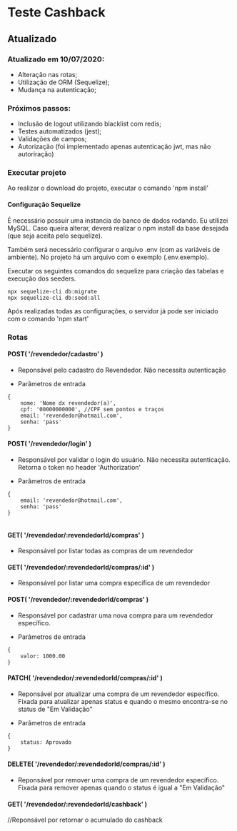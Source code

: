 # **Teste Cashback**
## **Atualizado**
### Atualizado em 10/07/2020:
- Alteração nas rotas;
- Utilização de ORM (Sequelize);
- Mudança na autenticação;

### Próximos passos:
- Inclusão de logout utilizando blacklist com redis;
- Testes automatizados (jest);
- Validações de campos;
- Autorização (foi implementado apenas autenticação jwt, mas não autoriração)

### **Executar projeto**
Ao realizar o download do projeto, executar o comando 'npm install'

#### Configuração Sequelize
É necessário possuir uma instancia do banco de dados rodando. Eu utilizei MySQL. Caso queira alterar, deverá realizar o npm install da base desejada (que seja aceita pelo sequelize).

Também será necessário configurar o arquivo .env (com as variáveis de ambiente). No projeto há um arquivo com o exemplo (.env.exemplo).

Executar os seguintes comandos do sequelize para criação das tabelas e execução dos seeders.

```
npx sequelize-cli db:migrate
npx sequelize-cli db:seed:all
```

Após realizadas todas as configurações, o servidor já pode ser iniciado com o comando 'npm start'

### Rotas

#### POST( '/revendedor/cadastro' )
- Reponsável pelo cadastro do Revendedor. Não necessita autenticação

- Parâmetros de entrada
```
{
    nome: 'Nome dx revendedor(a)',
    cpf: '00000000000', //CPF sem pontos e traços
    email: 'revendedor@hotmail.com',
    senha: 'pass'
}
```

#### POST( '/revendedor/login' )
- Responsável por validar o login do usuário. Não necessita autenticação. Retorna o token no header 'Authorization'

- Parâmetros de entrada
```
{
    email: 'revendedor@hotmail.com',
    senha: 'pass'
}


```
#### GET( '/revendedor/:revendedorId/compras' )
- Responsável por listar todas as compras de um revendedor


#### GET( '/revendedor/:revendedorId/compras/:id' )
- Responsável por listar uma compra específica de um revendedor


#### POST( '/revendedor/:revendedorId/compras' )
- Responsável por cadastrar uma nova compra para um revendedor específico.

- Parâmetros de entrada
```
{
    valor: 1000.00
}
```


#### PATCH( '/revendedor/:revendedorId/compras/:id' )
- Reponsável por atualizar uma compra de um revendedor específico. Fixada para atualizar apenas status e quando o mesmo encontra-se no status de "Em Validação"

- Parâmetros de entrada
```
{
    status: Aprovado
}
```

#### DELETE( '/revendedor/:revendedorId/compras/:id' )
- Reponsável por remover uma compra de um revendedor específico. Fixada para remover apenas quando o status é igual a "Em Validação"


#### GET( '/revendedor/:revendedorId/cashback' )
//Reponsável por retornar o acumulado do cashback